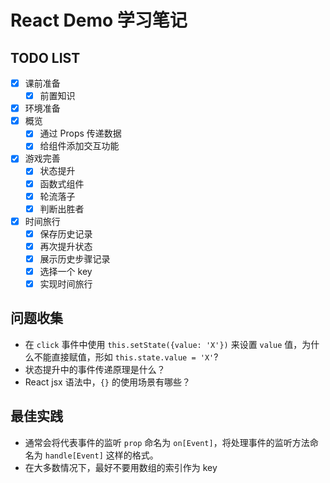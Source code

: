 # React Demo 学习笔记

## TODO LIST
- [x] 课前准备  
    - [x] 前置知识  
- [x] 环境准备  
- [x] 概览  
    - [x] 通过 Props 传递数据  
    - [x] 给组件添加交互功能  
- [x] 游戏完善  
    - [x] 状态提升  
    - [x] 函数式组件  
    - [x] 轮流落子  
    - [x] 判断出胜者  
- [x] 时间旅行  
    - [x] 保存历史记录  
    - [x] 再次提升状态  
    - [x] 展示历史步骤记录  
    - [x] 选择一个 key  
    - [x] 实现时间旅行  

## 问题收集
- 在 `click` 事件中使用 `this.setState({value: 'X'})` 来设置 `value` 值，为什么不能直接赋值，形如 `this.state.value = 'X'`?  
- 状态提升中的事件传递原理是什么？  
- React jsx 语法中，`{}` 的使用场景有哪些？

## 最佳实践
- 通常会将代表事件的监听 `prop` 命名为 `on[Event]`，将处理事件的监听方法命名为 `handle[Event]` 这样的格式。
- 在大多数情况下，最好不要用数组的索引作为 key

